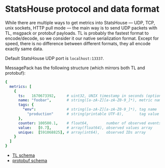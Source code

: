 # StatsHouse protocol and data format

While there are multiple ways to get metrics into StatsHouse —
UDP, TCP, unix sockets, HTTP pull mode — the main way is to send
UDP packets with TL, msgpack or protobuf payloads. TL is probably
the fastest format to encode/decode, so we consider it our native
serialization format. Except for speed, there is no difference
between different formats, they all encode exactly same data.

Default StatsHouse UDP port is `localhost:13337`.

MessagePack has the following structure (which mirrors both TL and protobuf):

```yaml
{
  metrics: [
    {
      ts:   1670673392,     # uint32, UNIX timestamp in seconds (optional)
      name: "foobar",       # string([a-zA-Z][a-zA-Z0-9_]*), metric name
      tags: {
        "env":              # string([a-zA-Z][a-zA-Z0-9_]*), tag name
          "production"      # string(printable UTF-8),       tag value
      },
      counter: 100500.1,    # float64,        number of observed events
      value:   [0.7],       # array(float64), observed values array
      unique:  [591068825], # array(int64),   observed IDs array
    }
  ]
}
```

- [TL schema](../internal/data_model/public.tl)
- [protobuf schema](../internal/receiver/statshouse.proto)
